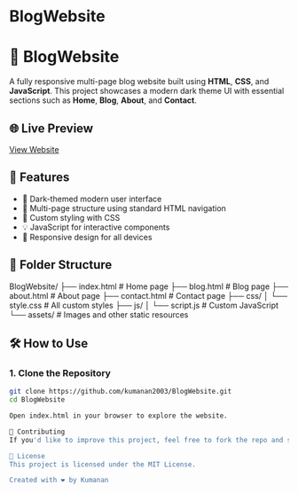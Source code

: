 # BlogWebsite

# 📝 BlogWebsite

A fully responsive multi-page blog website built using **HTML**, **CSS**, and **JavaScript**. This project showcases a modern dark theme UI with essential sections such as **Home**, **Blog**, **About**, and **Contact**.

## 🌐 Live Preview

[View Website](https://kumanan2003.github.io/BlogWebsite/) <!-- Add your GitHub Pages or live demo link here -->

## 🚀 Features

- 🌙 Dark-themed modern user interface
- 📄 Multi-page structure using standard HTML navigation
- 🎨 Custom styling with CSS
- 💡 JavaScript for interactive components
- 📱 Responsive design for all devices

## 📁 Folder Structure

BlogWebsite/
├── index.html # Home page
├── blog.html # Blog page
├── about.html # About page
├── contact.html # Contact page
├── css/
│ └── style.css # All custom styles
├── js/
│ └── script.js # Custom JavaScript
└── assets/ # Images and other static resources


## 🛠️ How to Use

### 1. Clone the Repository

```bash
git clone https://github.com/kumanan2003/BlogWebsite.git
cd BlogWebsite

Open index.html in your browser to explore the website.

🤝 Contributing
If you'd like to improve this project, feel free to fork the repo and submit a pull request.

📄 License
This project is licensed under the MIT License.

Created with ❤️ by Kumanan
